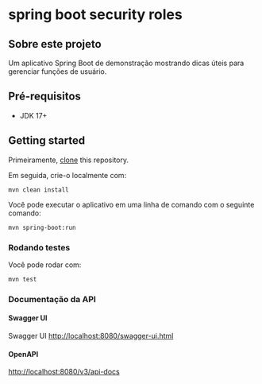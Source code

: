 # spring boot security roles


## Sobre este projeto

Um aplicativo Spring Boot de demonstração mostrando dicas úteis para gerenciar funções de usuário.

## Pré-requisitos

* JDK 17+ 

## Getting started

Primeiramente, [clone](https://github.com/gmontinny/spring-boot-security-roles.git)
this repository.

Em seguida, crie-o localmente com:

```shell
mvn clean install
```

Você pode executar o aplicativo em uma linha de comando com o seguinte comando:

```shell
mvn spring-boot:run
```

### Rodando testes

Você pode rodar com:

```shell
mvn test
```

### Documentação da API

#### Swagger UI

Swagger UI  [http://localhost:8080/swagger-ui.html](http://localhost:8080/swagger-ui.html)

#### OpenAPI

[http://localhost:8080/v3/api-docs](http://localhost:8080/v3/api-docs)